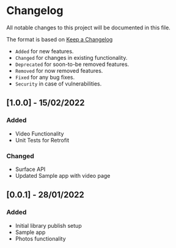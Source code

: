 # Changelog
All notable changes to this project will be documented in this file.

The format is based on [Keep a Changelog](https://keepachangelog.com/en/1.0.0/)
- `Added` for new features.
- `Changed` for changes in existing functionality.
- `Deprecated` for soon-to-be removed features.
- `Removed` for now removed features.
- `Fixed` for any bug fixes.
- `Security` in case of vulnerabilities.

## [1.0.0] - 15/02/2022
### Added
- Video Functionality
- Unit Tests for Retrofit

### Changed
- Surface API
- Updated Sample app with video page

## [0.0.1] - 28/01/2022
### Added
- Initial library publish setup
- Sample app
- Photos functionality